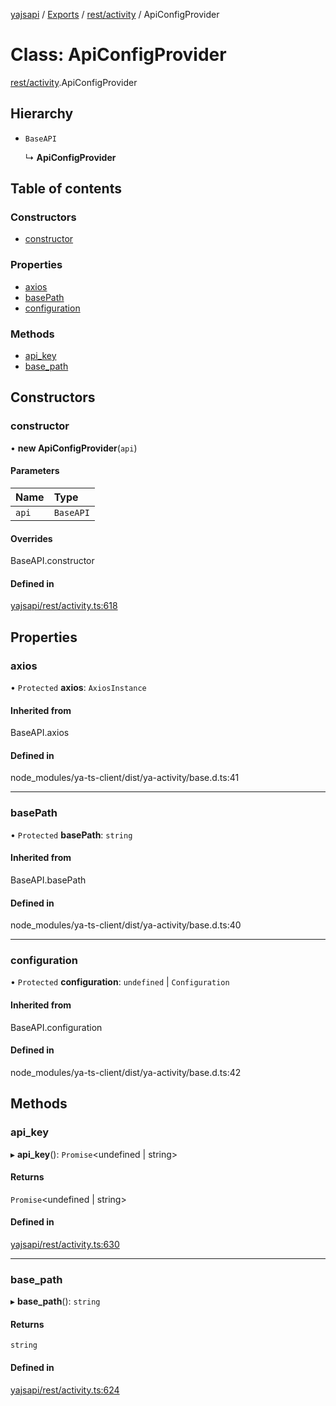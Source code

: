 [yajsapi](../README.md) / [Exports](../modules.md) / [rest/activity](../modules/rest_activity.md) / ApiConfigProvider

# Class: ApiConfigProvider

[rest/activity](../modules/rest_activity.md).ApiConfigProvider

## Hierarchy

- `BaseAPI`

  ↳ **ApiConfigProvider**

## Table of contents

### Constructors

- [constructor](rest_activity.apiconfigprovider.md#constructor)

### Properties

- [axios](rest_activity.apiconfigprovider.md#axios)
- [basePath](rest_activity.apiconfigprovider.md#basepath)
- [configuration](rest_activity.apiconfigprovider.md#configuration)

### Methods

- [api\_key](rest_activity.apiconfigprovider.md#api_key)
- [base\_path](rest_activity.apiconfigprovider.md#base_path)

## Constructors

### constructor

• **new ApiConfigProvider**(`api`)

#### Parameters

| Name | Type |
| :------ | :------ |
| `api` | `BaseAPI` |

#### Overrides

BaseAPI.constructor

#### Defined in

[yajsapi/rest/activity.ts:618](https://github.com/golemfactory/yajsapi/blob/8f42a91/yajsapi/rest/activity.ts#L618)

## Properties

### axios

• `Protected` **axios**: `AxiosInstance`

#### Inherited from

BaseAPI.axios

#### Defined in

node_modules/ya-ts-client/dist/ya-activity/base.d.ts:41

___

### basePath

• `Protected` **basePath**: `string`

#### Inherited from

BaseAPI.basePath

#### Defined in

node_modules/ya-ts-client/dist/ya-activity/base.d.ts:40

___

### configuration

• `Protected` **configuration**: `undefined` \| `Configuration`

#### Inherited from

BaseAPI.configuration

#### Defined in

node_modules/ya-ts-client/dist/ya-activity/base.d.ts:42

## Methods

### api\_key

▸ **api_key**(): `Promise`<undefined \| string\>

#### Returns

`Promise`<undefined \| string\>

#### Defined in

[yajsapi/rest/activity.ts:630](https://github.com/golemfactory/yajsapi/blob/8f42a91/yajsapi/rest/activity.ts#L630)

___

### base\_path

▸ **base_path**(): `string`

#### Returns

`string`

#### Defined in

[yajsapi/rest/activity.ts:624](https://github.com/golemfactory/yajsapi/blob/8f42a91/yajsapi/rest/activity.ts#L624)
